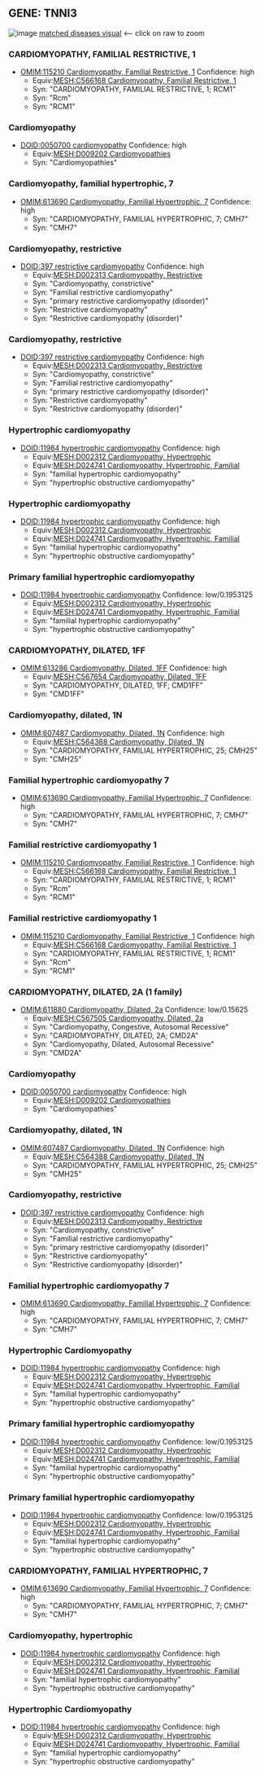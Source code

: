 
## GENE: TNNI3

![image](TNNI3.png)
[matched diseases visual](TNNI3.png)  <-- click on raw to zoom


### CARDIOMYOPATHY, FAMILIAL RESTRICTIVE, 1
 * [OMIM:115210 Cardiomyopathy, Familial Restrictive, 1](http://beta.monarchinitiative.org/disease/OMIM:115210) Confidence: high
    * Equiv:[MESH:C566168 Cardiomyopathy, Familial Restrictive, 1](http://beta.monarchinitiative.org/disease/MESH:C566168)
    * Syn: "CARDIOMYOPATHY, FAMILIAL RESTRICTIVE, 1; RCM1"
    * Syn: "Rcm"
    * Syn: "RCM1"

### Cardiomyopathy
 * [DOID:0050700 cardiomyopathy](http://beta.monarchinitiative.org/disease/DOID:0050700) Confidence: high
    * Equiv:[MESH:D009202 Cardiomyopathies](http://beta.monarchinitiative.org/disease/MESH:D009202)
    * Syn: "Cardiomyopathies"

### Cardiomyopathy, familial hypertrophic, 7
 * [OMIM:613690 Cardiomyopathy, Familial Hypertrophic, 7](http://beta.monarchinitiative.org/disease/OMIM:613690) Confidence: high
    * Syn: "CARDIOMYOPATHY, FAMILIAL HYPERTROPHIC, 7; CMH7"
    * Syn: "CMH7"

### Cardiomyopathy, restrictive
 * [DOID:397 restrictive cardiomyopathy](http://beta.monarchinitiative.org/disease/DOID:397) Confidence: high
    * Equiv:[MESH:D002313 Cardiomyopathy, Restrictive](http://beta.monarchinitiative.org/disease/MESH:D002313)
    * Syn: "Cardiomyopathy, constrictive"
    * Syn: "Familial restrictive cardiomyopathy"
    * Syn: "primary restrictive cardiomyopathy (disorder)"
    * Syn: "Restrictive cardiomyopathy"
    * Syn: "Restrictive cardiomyopathy (disorder)"

### Cardiomyopathy, restrictive
 * [DOID:397 restrictive cardiomyopathy](http://beta.monarchinitiative.org/disease/DOID:397) Confidence: high
    * Equiv:[MESH:D002313 Cardiomyopathy, Restrictive](http://beta.monarchinitiative.org/disease/MESH:D002313)
    * Syn: "Cardiomyopathy, constrictive"
    * Syn: "Familial restrictive cardiomyopathy"
    * Syn: "primary restrictive cardiomyopathy (disorder)"
    * Syn: "Restrictive cardiomyopathy"
    * Syn: "Restrictive cardiomyopathy (disorder)"

### Hypertrophic cardiomyopathy
 * [DOID:11984 hypertrophic cardiomyopathy](http://beta.monarchinitiative.org/disease/DOID:11984) Confidence: high
    * Equiv:[MESH:D002312 Cardiomyopathy, Hypertrophic](http://beta.monarchinitiative.org/disease/MESH:D002312)
    * Equiv:[MESH:D024741 Cardiomyopathy, Hypertrophic, Familial](http://beta.monarchinitiative.org/disease/MESH:D024741)
    * Syn: "familial hypertrophic cardiomyopathy"
    * Syn: "hypertrophic obstructive cardiomyopathy"

### Hypertrophic cardiomyopathy
 * [DOID:11984 hypertrophic cardiomyopathy](http://beta.monarchinitiative.org/disease/DOID:11984) Confidence: high
    * Equiv:[MESH:D002312 Cardiomyopathy, Hypertrophic](http://beta.monarchinitiative.org/disease/MESH:D002312)
    * Equiv:[MESH:D024741 Cardiomyopathy, Hypertrophic, Familial](http://beta.monarchinitiative.org/disease/MESH:D024741)
    * Syn: "familial hypertrophic cardiomyopathy"
    * Syn: "hypertrophic obstructive cardiomyopathy"

### Primary familial hypertrophic cardiomyopathy
 * [DOID:11984 hypertrophic cardiomyopathy](http://beta.monarchinitiative.org/disease/DOID:11984) Confidence: low/0.1953125
    * Equiv:[MESH:D002312 Cardiomyopathy, Hypertrophic](http://beta.monarchinitiative.org/disease/MESH:D002312)
    * Equiv:[MESH:D024741 Cardiomyopathy, Hypertrophic, Familial](http://beta.monarchinitiative.org/disease/MESH:D024741)
    * Syn: "familial hypertrophic cardiomyopathy"
    * Syn: "hypertrophic obstructive cardiomyopathy"

### CARDIOMYOPATHY, DILATED, 1FF
 * [OMIM:613286 Cardiomyopathy, Dilated, 1FF](http://beta.monarchinitiative.org/disease/OMIM:613286) Confidence: high
    * Equiv:[MESH:C567654 Cardiomyopathy, Dilated, 1FF](http://beta.monarchinitiative.org/disease/MESH:C567654)
    * Syn: "CARDIOMYOPATHY, DILATED, 1FF; CMD1FF"
    * Syn: "CMD1FF"

### Cardiomyopathy, dilated, 1N
 * [OMIM:607487 Cardiomyopathy, Dilated, 1N](http://beta.monarchinitiative.org/disease/OMIM:607487) Confidence: high
    * Equiv:[MESH:C564388 Cardiomyopathy, Dilated, 1N](http://beta.monarchinitiative.org/disease/MESH:C564388)
    * Syn: "CARDIOMYOPATHY, FAMILIAL HYPERTROPHIC, 25; CMH25"
    * Syn: "CMH25"

### Familial hypertrophic cardiomyopathy 7
 * [OMIM:613690 Cardiomyopathy, Familial Hypertrophic, 7](http://beta.monarchinitiative.org/disease/OMIM:613690) Confidence: high
    * Syn: "CARDIOMYOPATHY, FAMILIAL HYPERTROPHIC, 7; CMH7"
    * Syn: "CMH7"

### Familial restrictive cardiomyopathy 1
 * [OMIM:115210 Cardiomyopathy, Familial Restrictive, 1](http://beta.monarchinitiative.org/disease/OMIM:115210) Confidence: high
    * Equiv:[MESH:C566168 Cardiomyopathy, Familial Restrictive, 1](http://beta.monarchinitiative.org/disease/MESH:C566168)
    * Syn: "CARDIOMYOPATHY, FAMILIAL RESTRICTIVE, 1; RCM1"
    * Syn: "Rcm"
    * Syn: "RCM1"

### Familial restrictive cardiomyopathy 1
 * [OMIM:115210 Cardiomyopathy, Familial Restrictive, 1](http://beta.monarchinitiative.org/disease/OMIM:115210) Confidence: high
    * Equiv:[MESH:C566168 Cardiomyopathy, Familial Restrictive, 1](http://beta.monarchinitiative.org/disease/MESH:C566168)
    * Syn: "CARDIOMYOPATHY, FAMILIAL RESTRICTIVE, 1; RCM1"
    * Syn: "Rcm"
    * Syn: "RCM1"

### CARDIOMYOPATHY, DILATED, 2A (1 family)
 * [OMIM:611880 Cardiomyopathy, Dilated, 2a](http://beta.monarchinitiative.org/disease/OMIM:611880) Confidence: low/0.15625
    * Equiv:[MESH:C567505 Cardiomyopathy, Dilated, 2a](http://beta.monarchinitiative.org/disease/MESH:C567505)
    * Syn: "Cardiomyopathy, Congestive, Autosomal Recessive"
    * Syn: "CARDIOMYOPATHY, DILATED, 2A; CMD2A"
    * Syn: "Cardiomyopathy, Dilated, Autosomal Recessive"
    * Syn: "CMD2A"

### Cardiomyopathy
 * [DOID:0050700 cardiomyopathy](http://beta.monarchinitiative.org/disease/DOID:0050700) Confidence: high
    * Equiv:[MESH:D009202 Cardiomyopathies](http://beta.monarchinitiative.org/disease/MESH:D009202)
    * Syn: "Cardiomyopathies"

### Cardiomyopathy, dilated, 1N
 * [OMIM:607487 Cardiomyopathy, Dilated, 1N](http://beta.monarchinitiative.org/disease/OMIM:607487) Confidence: high
    * Equiv:[MESH:C564388 Cardiomyopathy, Dilated, 1N](http://beta.monarchinitiative.org/disease/MESH:C564388)
    * Syn: "CARDIOMYOPATHY, FAMILIAL HYPERTROPHIC, 25; CMH25"
    * Syn: "CMH25"

### Cardiomyopathy, restrictive
 * [DOID:397 restrictive cardiomyopathy](http://beta.monarchinitiative.org/disease/DOID:397) Confidence: high
    * Equiv:[MESH:D002313 Cardiomyopathy, Restrictive](http://beta.monarchinitiative.org/disease/MESH:D002313)
    * Syn: "Cardiomyopathy, constrictive"
    * Syn: "Familial restrictive cardiomyopathy"
    * Syn: "primary restrictive cardiomyopathy (disorder)"
    * Syn: "Restrictive cardiomyopathy"
    * Syn: "Restrictive cardiomyopathy (disorder)"

### Familial hypertrophic cardiomyopathy 7
 * [OMIM:613690 Cardiomyopathy, Familial Hypertrophic, 7](http://beta.monarchinitiative.org/disease/OMIM:613690) Confidence: high
    * Syn: "CARDIOMYOPATHY, FAMILIAL HYPERTROPHIC, 7; CMH7"
    * Syn: "CMH7"

### Hypertrophic Cardiomyopathy
 * [DOID:11984 hypertrophic cardiomyopathy](http://beta.monarchinitiative.org/disease/DOID:11984) Confidence: high
    * Equiv:[MESH:D002312 Cardiomyopathy, Hypertrophic](http://beta.monarchinitiative.org/disease/MESH:D002312)
    * Equiv:[MESH:D024741 Cardiomyopathy, Hypertrophic, Familial](http://beta.monarchinitiative.org/disease/MESH:D024741)
    * Syn: "familial hypertrophic cardiomyopathy"
    * Syn: "hypertrophic obstructive cardiomyopathy"

### Primary familial hypertrophic cardiomyopathy
 * [DOID:11984 hypertrophic cardiomyopathy](http://beta.monarchinitiative.org/disease/DOID:11984) Confidence: low/0.1953125
    * Equiv:[MESH:D002312 Cardiomyopathy, Hypertrophic](http://beta.monarchinitiative.org/disease/MESH:D002312)
    * Equiv:[MESH:D024741 Cardiomyopathy, Hypertrophic, Familial](http://beta.monarchinitiative.org/disease/MESH:D024741)
    * Syn: "familial hypertrophic cardiomyopathy"
    * Syn: "hypertrophic obstructive cardiomyopathy"

### Primary familial hypertrophic cardiomyopathy
 * [DOID:11984 hypertrophic cardiomyopathy](http://beta.monarchinitiative.org/disease/DOID:11984) Confidence: low/0.1953125
    * Equiv:[MESH:D002312 Cardiomyopathy, Hypertrophic](http://beta.monarchinitiative.org/disease/MESH:D002312)
    * Equiv:[MESH:D024741 Cardiomyopathy, Hypertrophic, Familial](http://beta.monarchinitiative.org/disease/MESH:D024741)
    * Syn: "familial hypertrophic cardiomyopathy"
    * Syn: "hypertrophic obstructive cardiomyopathy"

### CARDIOMYOPATHY, FAMILIAL HYPERTROPHIC, 7
 * [OMIM:613690 Cardiomyopathy, Familial Hypertrophic, 7](http://beta.monarchinitiative.org/disease/OMIM:613690) Confidence: high
    * Syn: "CARDIOMYOPATHY, FAMILIAL HYPERTROPHIC, 7; CMH7"
    * Syn: "CMH7"

### Cardiomyopathy, hypertrophic
 * [DOID:11984 hypertrophic cardiomyopathy](http://beta.monarchinitiative.org/disease/DOID:11984) Confidence: high
    * Equiv:[MESH:D002312 Cardiomyopathy, Hypertrophic](http://beta.monarchinitiative.org/disease/MESH:D002312)
    * Equiv:[MESH:D024741 Cardiomyopathy, Hypertrophic, Familial](http://beta.monarchinitiative.org/disease/MESH:D024741)
    * Syn: "familial hypertrophic cardiomyopathy"
    * Syn: "hypertrophic obstructive cardiomyopathy"

### Hypertrophic Cardiomyopathy
 * [DOID:11984 hypertrophic cardiomyopathy](http://beta.monarchinitiative.org/disease/DOID:11984) Confidence: high
    * Equiv:[MESH:D002312 Cardiomyopathy, Hypertrophic](http://beta.monarchinitiative.org/disease/MESH:D002312)
    * Equiv:[MESH:D024741 Cardiomyopathy, Hypertrophic, Familial](http://beta.monarchinitiative.org/disease/MESH:D024741)
    * Syn: "familial hypertrophic cardiomyopathy"
    * Syn: "hypertrophic obstructive cardiomyopathy"
